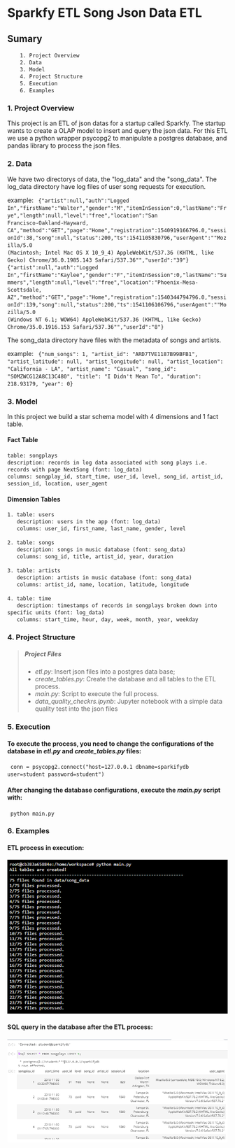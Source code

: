 # Sparkfy ETL Song Json Data ETL

## Sumary
        1. Project Overview
        2. Data
        3. Model
        4. Project Structure
        5. Execution
        6. Examples

### 1. Project Overview
This project is an ETL of json datas for a startup called Sparkfy. The startup wants to create a OLAP model to insert and query the json data. For this ETL we use a python wrapper psycopg2 to manipulate a postgres database, and pandas library to process the json files. 

### 2. Data
We have two directorys of data, the "log_data" and the "song_data". 
The log_data directory have log files of user song requests for execution. 

example:
<code>
{"artist":null,"auth":"Logged In","firstName":"Walter","gender":"M","itemInSession":0,"lastName":"Frye","length":null,"level":"free","location":"San Francisco-Oakland-Hayward, CA","method":"GET","page":"Home","registration":1540919166796.0,"sessionId":38,"song":null,"status":200,"ts":1541105830796,"userAgent":"\"Mozilla\/5.0 (Macintosh; Intel Mac OS X 10_9_4) AppleWebKit\/537.36 (KHTML, like Gecko) Chrome\/36.0.1985.143 Safari\/537.36\"","userId":"39"}
{"artist":null,"auth":"Logged In","firstName":"Kaylee","gender":"F","itemInSession":0,"lastName":"Summers","length":null,"level":"free","location":"Phoenix-Mesa-Scottsdale, AZ","method":"GET","page":"Home","registration":1540344794796.0,"sessionId":139,"song":null,"status":200,"ts":1541106106796,"userAgent":"\"Mozilla\/5.0 (Windows NT 6.1; WOW64) AppleWebKit\/537.36 (KHTML, like Gecko) Chrome\/35.0.1916.153 Safari\/537.36\"","userId":"8"}
</code>

The song_data directory have files with the metadata of songs and artists.

example:
<code>
{"num_songs": 1, "artist_id": "ARD7TVE1187B99BFB1", "artist_latitude": null, "artist_longitude": null, "artist_location": "California - LA", "artist_name": "Casual", "song_id": "SOMZWCG12A8C13C480", "title": "I Didn't Mean To", "duration": 218.93179, "year": 0}
</code>

### 3. Model
In this project we build a star schema model with 4 dimensions and 1 fact table.

#### Fact Table
    table: songplays  
    description: records in log data associated with song plays i.e. records with page NextSong (font: log_data)
    columns: songplay_id, start_time, user_id, level, song_id, artist_id, session_id, location, user_agent
#### Dimension Tables
    1. table: users
       description: users in the app (font: log_data)
       columns: user_id, first_name, last_name, gender, level

    2. table: songs
       description: songs in music database (font: song_data)
       columns: song_id, title, artist_id, year, duration

    3. table: artists
       description: artists in music database (font: song_data)
       columns: artist_id, name, location, latitude, longitude
    
    4. table: time 
       description: timestamps of records in songplays broken down into specific units (font: log_data)
       columns: start_time, hour, day, week, month, year, weekday
    
### 4. Project Structure

> ##### Project Files
>
> - *etl.py*: Insert json files into a postgres data base;
> - *create_tables.py*: Create the database and all tables to the ETL process.
> - *main.py*: Script to execute the full process.
> - *data_quality_checkrs.ipynb*: Jupyter notebook with a simple data quality test into the json files

### 5. Execution

#### To execute the process, you need to change the configurations of the database in *etl.py* and *create_tables.py* files:
<code> conn = psycopg2.connect("host=127.0.0.1 dbname=sparkifydb user=student password=student") </code>

#### After changing the database configurations, execute the *main.py* script with:
<code> python main.py </code>

### 6. Examples

#### ETL process in execution:
![image info](./util/image1.png)

#### SQL query in the database after the ETL process:
![image info](./util/image2.png)